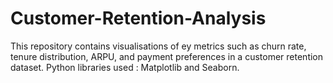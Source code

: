 # Customer-Retention-Analysis
This repository contains visualisations of ey metrics such as churn rate, tenure distribution, ARPU, and payment preferences in a customer retention dataset. Python libraries used : Matplotlib and Seaborn.
